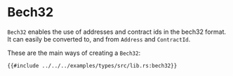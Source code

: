 # Bech32

`Bech32` enables the use of addresses and contract ids in the bech32 format. It can easily be converted to, and from `Address` and `ContractId`.

These are the main ways of creating a `Bech32`: 

```rust,ignore
{{#include ../../../examples/types/src/lib.rs:bech32}}
```
